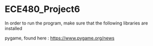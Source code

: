 # ECE480_Project6

In order to run the program, make sure that the following libraries are installed

pygame, found here : https://www.pygame.org/news 
